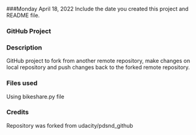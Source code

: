 
###Monday April 18, 2022
Include the date you created this project and README file.

### GitHub Project

### Description
GitHub project to fork from another remote repository, make changes on local repository and push changes back to the forked remote repository.

### Files used
Using bikeshare.py file

### Credits
Repository was forked from udacity/pdsnd_github

